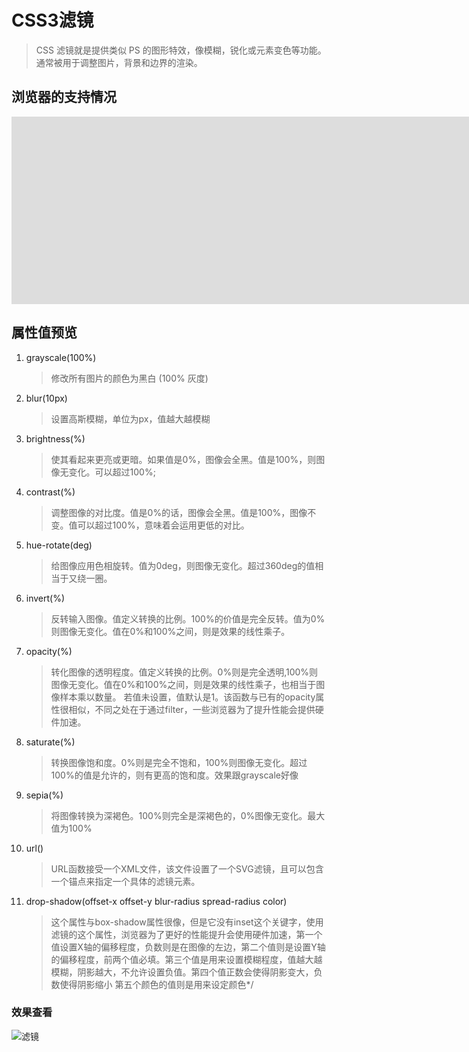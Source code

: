 # CSS3滤镜

> CSS 滤镜就是提供类似 PS 的图形特效，像模糊，锐化或元素变色等功能。通常被用于调整图片，背景和边界的渲染。

## 浏览器的支持情况

<iframe src="http://layout.hnz.kim/caniuse/1.html?style=css-filters" frameborder="0" style="box-sizing: border-box; color: rgb(51, 51, 51); font-family: &quot;Helvetica Neue&quot;, Helvetica, &quot;Segoe UI&quot;, Arial, freesans, sans-serif, &quot;Apple Color Emoji&quot;, &quot;Segoe UI Emoji&quot;, &quot;Segoe UI Symbol&quot;; font-size: 14px; font-style: normal; font-variant-ligatures: normal; font-variant-caps: normal; font-weight: 400; letter-spacing: normal; orphans: 2; text-align: start; text-indent: 0px; text-transform: none; white-space: normal; widows: 2; word-spacing: 0px; -webkit-text-stroke-width: 0px; background-color: rgb(255, 255, 255); text-decoration-style: initial; text-decoration-color: initial; width: 2514.52px; min-height: 300px;"></iframe>



## 属性值预览

1. grayscale(100%)

   > 修改所有图片的颜色为黑白 (100% 灰度)

2. blur(10px)

   > 设置高斯模糊，单位为px，值越大越模糊

3. brightness(%)

   > 使其看起来更亮或更暗。如果值是0%，图像会全黑。值是100%，则图像无变化。可以超过100%;

4. contrast(%)

   > 调整图像的对比度。值是0%的话，图像会全黑。值是100%，图像不变。值可以超过100%，意味着会运用更低的对比。

5. hue-rotate(deg)

   > 给图像应用色相旋转。值为0deg，则图像无变化。超过360deg的值相当于又绕一圈。

6. invert(%)

   > 反转输入图像。值定义转换的比例。100%的价值是完全反转。值为0%则图像无变化。值在0%和100%之间，则是效果的线性乘子。

7. opacity(%)

   > 转化图像的透明程度。值定义转换的比例。0%则是完全透明,100%则图像无变化。值在0%和100%之间，则是效果的线性乘子，也相当于图像样本乘以数量。 若值未设置，值默认是1。该函数与已有的opacity属性很相似，不同之处在于通过filter，一些浏览器为了提升性能会提供硬件加速。

8. saturate(%)

   > 转换图像饱和度。0%则是完全不饱和，100%则图像无变化。超过100%的值是允许的，则有更高的饱和度。效果跟grayscale好像

9. sepia(%)

   > 将图像转换为深褐色。100%则完全是深褐色的，0%图像无变化。最大值为100%

10. url()

    > URL函数接受一个XML文件，该文件设置了一个SVG滤镜，且可以包含一个锚点来指定一个具体的滤镜元素。

11. drop-shadow(offset-x offset-y blur-radius spread-radius color)

    > 这个属性与box-shadow属性很像，但是它没有inset这个关键字，使用滤镜的这个属性，浏览器为了更好的性能提升会使用硬件加速，第一个值设置X轴的偏移程度，负数则是在图像的左边，第二个值则是设置Y轴的偏移程度，前两个值必填。第三个值是用来设置模糊程度，值越大越模糊，阴影越大，不允许设置负值。第四个值正数会使得阴影变大，负数使得阴影缩小 第五个颜色的值则是用来设定颜色*/

### 效果查看

![滤镜](/blog/img/html/css3filters.png)
